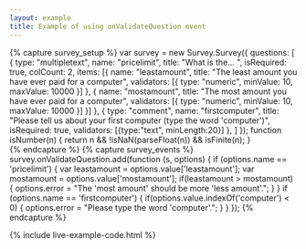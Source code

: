 ```yaml
---
layout: example
title: Example of using onValidateQuestion event
---
```

{% capture survey_setup %}
var survey = new Survey.Survey({
        questions: [
            { type: "multipletext", name: "pricelimit", title: "What is the... ", isRequired: true, colCount: 2,
            items: [{ name: "leastamount", title: "The least amount you have ever paid for a computer",
                validators: [{ type: "numeric", minValue: 10, maxValue: 10000 }]
            },
                {  name: "mostamount", title: "The most amount you have ever paid for a computer",
                validators: [{ type: "numeric", minValue: 10, maxValue: 10000 }]
                }]
            },
            {
                type: "comment", name: "firstcomputer", title: "Please tell us about your first computer (type the word 'computer')", isRequired: true,
                validators: [{type:"text", minLength:20}]
            },
        ]
    });
function isNumber(n) { return n && !isNaN(parseFloat(n)) && isFinite(n); }    
{% endcapture %}
{% capture survey_events %}
survey.onValidateQuestion.add(function (s, options) {
    if (options.name == 'pricelimit') {
        var leastamount = options.value['leastamount'];
        var mostamount = options.value['mostamount'];
        if(leastamount > mostamount) {
            options.error = "The 'most amount' should be more 'less amount'.";
        }
    }
    if (options.name == 'firstcomputer') {
        if(options.value.indexOf('computer') < 0) {
            options.error = "Please type the word 'computer'.";
        }
    }
});
{% endcapture %}

{% include live-example-code.html %}